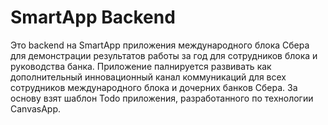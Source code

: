 # SmartApp Backend

Это backend на SmartApp приложения международного блока Сбера для демонстрации результатов работы за год для сотрудников блока и руководства банка. Приложение палнируется развивать как дополнительный инновационный канал коммуникаций для всех сотрудников международного блока и дочерних банков Сбера.
За основу взят шаблон Todo приложения, разработанного по технологии CanvasApp.